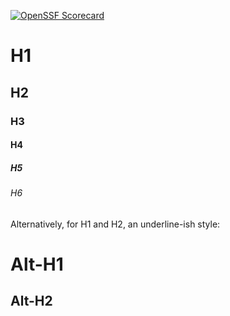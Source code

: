 
[![OpenSSF Scorecard](https://api.securityscorecards.dev/projects/github.com/Dmesa22/Dmesa22.github.io/badge)](https://securityscorecards.dev/viewer/?uri=github.com/Dmesa/Dmesa22.github.io)

# H1
## H2
### H3
#### H4
##### H5
###### H6

Alternatively, for H1 and H2, an underline-ish style:

Alt-H1
======

Alt-H2
------
